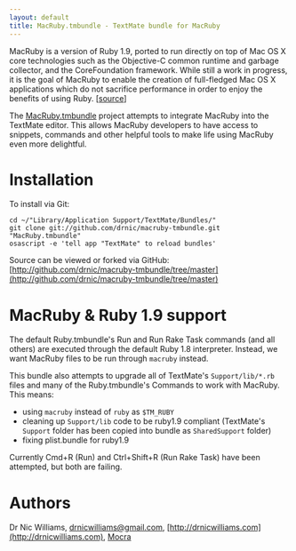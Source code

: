 ```yaml
---
layout: default
title: MacRuby.tmbundle - TextMate bundle for MacRuby
---
```


MacRuby is a version of Ruby 1.9, ported to run directly on top of Mac OS X core technologies such as the Objective-C common runtime and garbage collector, and the CoreFoundation framework. While still a work in progress, it is the goal of MacRuby to enable the creation of full-fledged Mac OS X applications which do not sacrifice performance in order to enjoy the benefits of using Ruby. [[source](http://www.macruby.org/trac/wiki/MacRuby)]

The [MacRuby.tmbundle](http://github.com/drnic/macruby-tmbundle/) project attempts to integrate MacRuby into the TextMate editor. This allows MacRuby developers to have access to snippets, commands and other helpful tools to make life using MacRuby even more delightful.

Installation
============

To install via Git:

    cd ~/"Library/Application Support/TextMate/Bundles/"
    git clone git://github.com/drnic/macruby-tmbundle.git "MacRuby.tmbundle"
    osascript -e 'tell app "TextMate" to reload bundles'

Source can be viewed or forked via GitHub: [http://github.com/drnic/macruby-tmbundle/tree/master](http://github.com/drnic/macruby-tmbundle/tree/master)

MacRuby & Ruby 1.9 support
==========================

The default Ruby.tmbundle's Run and Run Rake Task commands (and all others) are executed through the default Ruby 1.8 interpreter. Instead, we want MacRuby files to be run through `macruby` instead.

This bundle also attempts to upgrade all of TextMate's `Support/lib/*.rb` files and many of the Ruby.tmbundle's Commands to work with MacRuby. This means:

* using `macruby` instead of `ruby` as `$TM_RUBY`
* cleaning up `Support/lib` code to be ruby1.9 compliant (TextMate's `Support` folder has been copied into bundle as `SharedSupport` folder)
* fixing plist.bundle for ruby1.9

Currently Cmd+R (Run) and Ctrl+Shift+R (Run Rake Task) have been attempted, but both are failing.

Authors
=======

Dr Nic Williams, [drnicwilliams@gmail.com](mailto:drnicwilliams@gmail.com), [http://drnicwilliams.com](http://drnicwilliams.com), [Mocra](http://mocra.com)